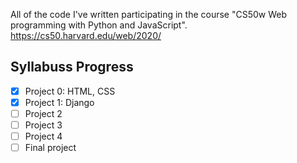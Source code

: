 All of the code I've written participating in the course "CS50w Web programming with Python and JavaScript".
<br>https://cs50.harvard.edu/web/2020/
<br>
## Syllabuss Progress ##
- [x] Project 0: HTML, CSS
- [x] Project 1: Django
- [ ] Project 2
- [ ] Project 3
- [ ] Project 4
- [ ] Final project
